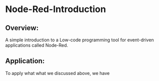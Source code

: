 # Node-Red-Introduction
## Overview:
A simple introduction to a Low-code programming tool for event-driven applications called Node-Red.
## Application:
To apply what what we discussed above, we have
